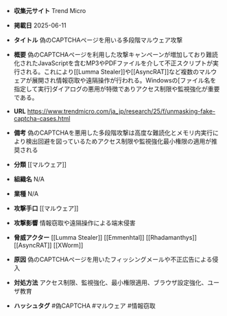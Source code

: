 - **収集元サイト**
Trend Micro

- **掲載日**
2025-06-11

- **タイトル**
偽のCAPTCHAページを用いる多段階マルウェア攻撃

- **概要**
偽のCAPTCHAページを利用した攻撃キャンペーンが増加しており難読化されたJavaScriptを含むMP3やPDFファイルを介して不正スクリプトが実行される。これにより[[Lumma Stealer]]や[[AsyncRAT]]など複数のマルウェアが展開され情報窃取や遠隔操作が行われる。Windowsの[ファイル名を指定して実行]ダイアログの悪用が特徴でありアクセス制限や監視強化が重要である。

- **URL**
https://www.trendmicro.com/ja_jp/research/25/f/unmasking-fake-captcha-cases.html

- **備考**
偽のCAPTCHAを悪用した多段階攻撃は高度な難読化とメモリ内実行により検出回避を図っているためアクセス制限や監視強化最小権限の適用が推奨される

- **分類**
[[マルウェア]]

- **組織名**
N/A

- **業種**
N/A

- **攻撃手口**
[[マルウェア]]

- **攻撃影響**
情報窃取や遠隔操作による端末侵害

- **脅威アクター**
[[Lumma Stealer]] [[Emmenhtal]] [[Rhadamanthys]] [[AsyncRAT]] [[XWorm]]

- **原因**
偽のCAPTCHAページを用いたフィッシングメールや不正広告による侵入

- **対処方法**
アクセス制限、監視強化、最小権限適用、ブラウザ設定強化、ユーザ教育

- **ハッシュタグ**
#偽CAPTCHA #マルウェア #情報窃取
